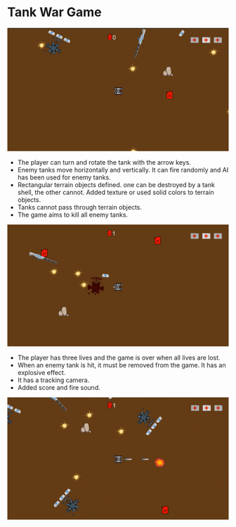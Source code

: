 # Tank War Game
<img src="https://github.com/BerkeErdm/Tank-War-Game/blob/main/Tank%20War%20Game/Tank%20War%20Game%201.png" width="auto"> 

- The player can turn and rotate the tank with the arrow keys.
- Enemy tanks move horizontally and vertically. It can fire randomly and AI has been used for enemy tanks.
- Rectangular terrain objects defined. one can be destroyed by a tank shell, the other cannot. Added texture or used solid colors to terrain objects.
- Tanks cannot pass through terrain objects.
- The game aims to kill all enemy tanks.

<img src="https://github.com/BerkeErdm/Tank-War-Game/blob/main/Tank%20War%20Game/Tank%20War%20Game%203.png" width="auto"> 

- The player has three lives and the game is over when all lives are lost.
- When an enemy tank is hit, it must be removed from the game. It has an explosive effect.
- It has a tracking camera.
- Added score and fire sound.

<img src="https://github.com/BerkeErdm/Tank-War-Game/blob/main/Tank%20War%20Game/Tank%20War%20Game%202.png" width="auto"> 

